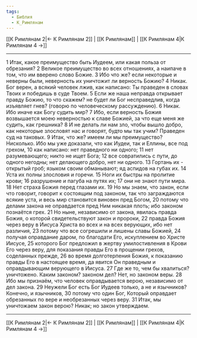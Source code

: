 ```yaml
---
tags:
  - Библия
  - К_Римлянам
---
```

[[К Римлянам 2|← К Римлянам 2]] | [[К Римлянам]] | [[К Римлянам 4|К Римлянам 4 →]]

---
1 Итак, какое преимущество быть Иудеем, или какая польза от обрезания?
2 Великое преимущество во всех отношениях, а наипаче в том, что им вверено слово Божие.
3 Ибо что же? если некоторые и неверны были, неверность их уничтожит ли верность Божию?
4 Никак. Бог верен, а всякий человек лжив, как написано: Ты праведен в словах Твоих и победишь в суде Твоем.
5 Если же наша неправда открывает правду Божию, то что скажем? не будет ли Бог несправедлив, когда изъявляет гнев? (говорю по человеческому рассуждению).
6 Никак. Ибо иначе как Богу судить мир?
7 Ибо, если верность Божия возвышается моею неверностью к славе Божией, за что еще меня же судить, как грешника?
8 И не делать ли нам зло, чтобы вышло добро, как некоторые злословят нас и говорят, будто мы так учим? Праведен суд на таковых.
9 Итак, что же? имеем ли мы преимущество? Нисколько. Ибо мы уже доказали, что как Иудеи, так и Еллины, все под грехом,
10 как написано: нет праведного ни одного;
11 нет разумевающего; никто не ищет Бога;
12 все совратились с пути, до одного негодны; нет делающего добро, нет ни одного.
13 Гортань их - открытый гроб; языком своим обманывают; яд аспидов на губах их.
14 Уста их полны злословия и горечи.
15 Ноги их быстры на пролитие крови;
16 разрушение и пагуба на путях их;
17 они не знают пути мира.
18 Нет страха Божия перед глазами их.
19 Но мы знаем, что закон, если что говорит, говорит к состоящим под законом, так что заграждаются всякие уста, и весь мир становится виновен пред Богом,
20 потому что делами закона не оправдается пред Ним никакая плоть; ибо законом познаётся грех.
21 Но ныне, независимо от закона, явилась правда Божия, о которой свидетельствуют закон и пророки,
22 правда Божия через веру в Иисуса Христа во всех и на всех верующих, ибо нет различия,
23 потому что все согрешили и лишены славы Божией,
24 получая оправдание даром, по благодати Его, искуплением во Христе Иисусе,
25 которого Бог предложил в жертву умилостивления в Крови Его через веру, для показания правды Его в прощении грехов, соделанных прежде,
26 во время долготерпения Божия, к показанию правды Его в настоящее время, да явится Он праведным и оправдывающим верующего в Иисуса.
27 Где же то, чем бы хвалиться? уничтожено. Каким законом? законом дел? Нет, но законом веры.
28 Ибо мы признаём, что человек оправдывается верою, независимо от дел закона.
29 Неужели Бог есть Бог Иудеев только, а не и язычников? Конечно, и язычников,
30 потому что один Бог, Который оправдает обрезанных по вере и необрезанных через веру.
31 Итак, мы уничтожаем закон верою? Никак; но закон утверждаем.

---
[[К Римлянам 2|← К Римлянам 2]] | [[К Римлянам]] | [[К Римлянам 4|К Римлянам 4 →]]